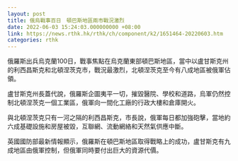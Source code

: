```yaml
---
layout: post
title: 俄烏戰事百日　頓巴斯地區兩市戰況激烈
date: 2022-06-03 15:24:03.000000000 +08:00
link: https://news.rthk.hk/rthk/ch/component/k2/1651464-20220603.htm
categories: rthk
---
```


俄羅斯出兵烏克蘭100日，戰事焦點在烏克蘭東部頓巴斯地區，當中以盧甘斯克州的利西昌斯克和北頓涅茨克市，戰況最激烈，北頓涅茨克至今有八成地區被俄軍佔領。

盧甘斯克州長蓋代說，俄羅斯企圖夷平一切，摧毀醫院、學校和道路，烏軍仍然控制北頓涅茨克一個工業區，俄軍向一間化工廠的行政大樓和倉庫開火。

與北頓涅茨克只有一河之隔的利西昌斯克，市長說，俄軍每日都加強砲擊，當地約六成基礎設施和房屋被毀，互聯網、流動網絡和天然氣供應中斷。

英國國防部最新情報顯示，俄羅斯在頓巴斯地區取得戰略上的成功，盧甘斯克有九成地區由俄軍控制，但俄軍同時要付出巨大的資源代價。
